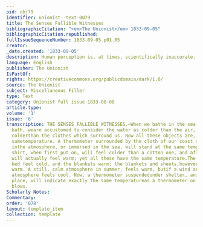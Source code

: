 ```yaml
---
pid: obj79
identifier: unionist--text-0079
title: The Senses Fallible Witnesses
bibliographicCitation: "<em>The Unionist</em> 1833-09-05"
bibliographicCitation.republished: 
fullIssueSequenceNumber: 1833-09-05 p01.05
creator: 
_date.created: '1833-09-05'
description: Human perception is, at times, scientifically inaccurate.
language: English
publisher: The Unionist
IsPartOf: 
rights: https://creativecommons.org/publicdomain/mark/1.0/
source: The Unionist
subject: Miscellaneous Filler
type: Text
category: Unionist full issue 1833-08-08
article.type: 
volume: '1'
issue: '6'
transcription: THE SENSES FALLIBLE WITNESSES.—When we bathe in the sea, or in a cold
  bath, weare accustomed to consider the water as colder than the air, and the air
  colderthan the clothes which surround us. Now all these objects are, in fact, the
  sametemperature. A thermometer surrounded by the cloth of our coast or suspended
  inthe atmosphere, or immersed in the sea, will stand at the same temperature. Alinen
  shirt, when first put on, will feel colder than a cotton one, and aflannel shirt
  will actually feel warm; yet all these have the same temperature.The sheets of the
  bed feel cold, and the blankets warm; the blankets and sheets,however, are equally
  warm. A still, calm atmosphere in summer, feels warm, butif a wind arises the same
  atmosphere feels cool. Now, a thermometer suspendedunder shelter, and in a calm
  place, will indicate exactly the same temperatureas a thermometer on which the wind
  blows.
Scholarly Notes: 
Commentary: 
order: '078'
layout: template_item
collection: template
---
```

